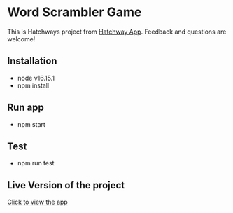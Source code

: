 # Word Scrambler Game

This is Hatchways project from [Hatchway App](https://app.hatchways.io/). Feedback and questions are welcome!

## Installation

* node v16.15.1
* npm install

## Run app

* npm start

## Test 
* npm run test

## Live Version of the project
[Click to view the app](https://mikhail-zapolskyi.github.io/0002-drum-machine/)